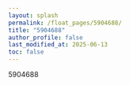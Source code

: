```yaml
---
layout: splash
permalink: /float_pages/5904688/
title: "5904688"
author_profile: false
last_modified_at: 2025-06-13
toc: false
---
```

 
5904688
